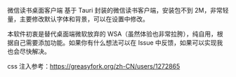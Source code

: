 微信读书桌面客户端
基于 Tauri 封装的微信读书客户端，安装包不到 2M，非常轻量，主要修改默认字体和背景，可以在设置中修改。

本软件初衷是替代桌面端微软放弃的 WSA（虽然体验也非常拉胯），纯自用，根据自己需要添加功能。如果你有什么想法可以在 Issue 中反馈，如果可以实现我也会尽快解决。

css 注入参考：https://greasyfork.org/zh-CN/users/1272865